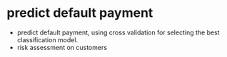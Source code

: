 # predict default payment

- predict default payment, using cross validation for selecting the best classification model.
- risk assessment on customers
